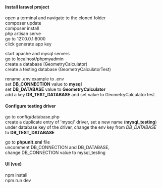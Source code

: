 #### Install laravel project
open a terminal and navigate to the cloned folder  
composer update  
composer install  
php artisan serve  
go to 127.0.0.1:8000  
click generate app key  

start apache and mysql servers  
go to localhost/phpmyadmin  
create a database (GeometryCalculator)  
create a testing database (GeometryCalculatorTest)  

rename .env.example to .env  
set **DB_CONNECTION** value to **mysql**  
set **DB_DATABASE** value to **GeometryCalculator**  
add a key **DB_TEST_DATABASE** and set value to GeometryCalculatorTest  

#### Configure testing driver
go to config/database.php  
create a duplicate entry of 'mysql' driver, set a new name (**mysql_testing**)  
under database key of the driver, change the env key from *DB_DATABASE* to **DB_TEST_DATABASE**  

go to **phpunit.xml** file  
uncomment DB_CONNECTION and DB_DATABASE,  
change DB_CONNECTION value to mysql_testing  

#### UI (vue)
npm install  
npm run dev
